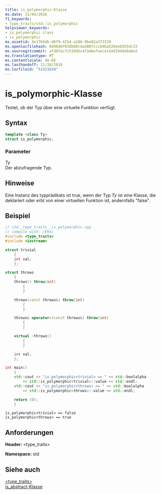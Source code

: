 ```yaml
---
title: is_polymorphic-Klasse
ms.date: 11/04/2016
f1_keywords:
- type_traits/std::is_polymorphic
helpviewer_keywords:
- is_polymorphic class
- is_polymorphic
ms.assetid: 4e1704db-d6f9-4154-a100-0ba02a373f20
ms.openlocfilehash: 8d9846f03db60cdad88fccc04ba520eeb935dc33
ms.sourcegitcommit: afd6fac7c519dbc47a4befaece14a919d4e0a8a2
ms.translationtype: MT
ms.contentlocale: de-DE
ms.lasthandoff: 11/10/2018
ms.locfileid: "51521634"
---
```

# <a name="ispolymorphic-class"></a>is_polymorphic-Klasse

Testet, ob der Typ über eine virtuelle Funktion verfügt.

## <a name="syntax"></a>Syntax

```cpp
template <class Ty>
struct is_polymorphic;
```

### <a name="parameters"></a>Parameter

*Ty*<br/>
Der abzufragende Typ.

## <a name="remarks"></a>Hinweise

Eine Instanz des typprädikats ist true, wenn der Typ *Ty* ist eine Klasse, die deklariert oder erbt von einer virtuellen Funktion ist, andernfalls "false".

## <a name="example"></a>Beispiel

```cpp
// std__type_traits__is_polymorphic.cpp
// compile with: /EHsc
#include <type_traits>
#include <iostream>

struct trivial
    {
    int val;
    };

struct throws
    {
    throws() throw(int)
        {
        }

    throws(const throws&) throw(int)
        {
        }

    throws& operator=(const throws&) throw(int)
        {
        }

    virtual ~throws()
        {
        }

    int val;
    };

int main()
    {
    std::cout << "is_polymorphic<trivial> == " << std::boolalpha
        << std::is_polymorphic<trivial>::value << std::endl;
    std::cout << "is_polymorphic<throws> == " << std::boolalpha
        << std::is_polymorphic<throws>::value << std::endl;

    return (0);
    }
```

```Output
is_polymorphic<trivial> == false
is_polymorphic<throws> == true
```

## <a name="requirements"></a>Anforderungen

**Header:** \<type_traits>

**Namespace:** std

## <a name="see-also"></a>Siehe auch

[<type_traits>](../standard-library/type-traits.md)<br/>
[is_abstract-Klasse](../standard-library/is-abstract-class.md)<br/>
